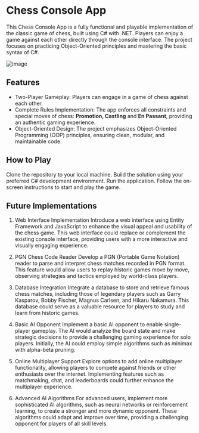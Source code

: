 # Chess Console App
This Chess Console App is a fully functional and playable implementation of the classic game of chess, built using C# with .NET. Players can enjoy a game against each other directly through the console interface. The project focuses on practicing Object-Oriented principles and mastering the basic syntax of C#.

![image](https://github.com/gtadayukey/ChessConsoleApp/assets/100155376/ef37e1b0-43dd-4ba1-8cf9-4b9f48f3a94a)


## Features
  
- Two-Player Gameplay: Players can engage in a game of chess against each other.
- Complete Rules Implementation: The app enforces all constraints and special moves of chess: **Promotion, Castling** and **En Passant**, providing an authentic gaming experience.
- Object-Oriented Design: The project emphasizes Object-Oriented Programming (OOP) principles, ensuring clean, modular, and maintainable code.

## How to Play

Clone the repository to your local machine.
Build the solution using your preferred C# development environment.
Run the application.
Follow the on-screen instructions to start and play the game.

## Future Implementations

1. Web Interface Implementation
Introduce a web interface using Entity Framework and JavaScript to enhance the visual appeal and usability of the chess game. This web interface could replace or complement the existing console interface, providing users with a more interactive and visually engaging experience.

2. PGN Chess Code Reader
Develop a PGN (Portable Game Notation) reader to parse and interpret chess matches recorded in PGN format. This feature would allow users to replay historic games move by move, observing strategies and tactics employed by world-class players.

3. Database Integration
Integrate a database to store and retrieve famous chess matches, including those of legendary players such as Garry Kasparov, Bobby Fischer, Magnus Carlsen, and Hikaru Nakamura. This database could serve as a valuable resource for players to study and learn from historic games.

4. Basic AI Opponent
Implement a basic AI opponent to enable single-player gameplay. The AI would analyze the board state and make strategic decisions to provide a challenging gaming experience for solo players. Initially, the AI could employ simple algorithms such as minimax with alpha-beta pruning.

5. Online Multiplayer Support
Explore options to add online multiplayer functionality, allowing players to compete against friends or other enthusiasts over the internet. Implementing features such as matchmaking, chat, and leaderboards could further enhance the multiplayer experience.

6. Advanced AI Algorithms
For advanced users, implement more sophisticated AI algorithms, such as neural networks or reinforcement learning, to create a stronger and more dynamic opponent. These algorithms could adapt and improve over time, providing a challenging opponent for players of all skill levels.



